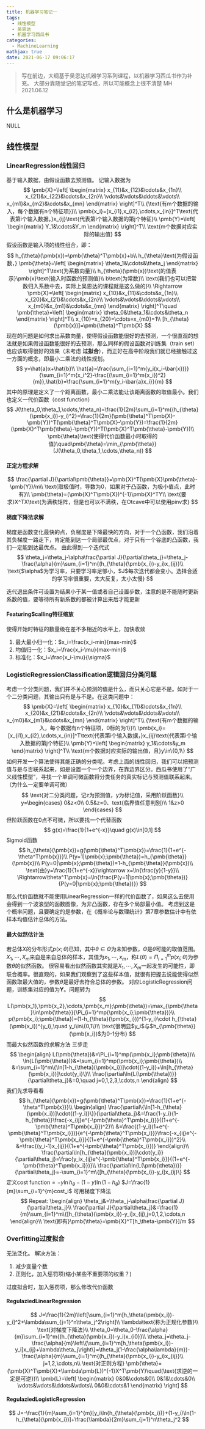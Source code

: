 ```yaml
---
title: 机器学习笔记一
tags:
  - 线性模型
  - 吴恩达
  - 机器学习西瓜书
categories:
  - MachineLearning
mathjax: true
date: 2021-06-17 09:06:17
---
```



>写在前边，大纲基于吴恩达机器学习系列课程，以机器学习西瓜书作为补充。
>大部分靠随堂记的笔记写成，所以可能概念上很不清楚
>MH 2021.06.12

## 什么是机器学习

NULL

## 线性模型

### LinearRegression线性回归

基于输入数据，由假设函数去预测值。
记输入数据为
$$
\pmb{X}=\left[
    \begin{matrix}
    x_{11}&x_{12}&\cdots&x_{1n}\\
    x_{21}&x_{22}&\cdots&x_{2n}\\
    \vdots&\vdots&\ddots&\vdots\\
    x_{m1}&x_{m2}&\cdots&x_{mn}
    \end{matrix}
\right]^T\\
{\text{有m个数据的输入，每个数据有n个特征项}}\\
\pmb{x_i}=[x_{i1},x_{i2},\cdots,x_{in}]^T\text{代表第i个输入数据，}x_{ij}\text{代表第i个输入数据的第j个特征}\\
\pmb{Y}=\left[
    \begin{matrix}
    Y_1&\cdots&Y_m
    \end{matrix}
\right]^T\\
\text{m个数据对应实际的输出值}
$$
假设函数是输入项的线性组合，即：
$$
h_{\theta}(\pmb{x})=\pmb{\theta}^T\pmb{x}+b\\
h_{\theta}\text{为假设函数，}
\pmb{\theta}=\left[
    \begin{matrix}
    \theta_1&\cdots&\theta_j
    \end{matrix}
\right]^T\text{为系数向量}\\
h_{\theta}(\pmb{x})\text{的值表示}\pmb{x}\text{输入时函数的预测值}\\
b\text{为常数}\\
\text{我们也可以把常数归入系数中去，实际上吴恩达的课程就是这么做的}\\
\Rightarrow
\pmb{X}=\left[
    \begin{matrix}
    x_{10}&x_{11}&\cdots&x_{1n}\\
    x_{20}&x_{21}&\cdots&x_{2n}\\
    \vdots&\vdots&\ddots&\vdots\\
    x_{m0}&x_{m1}&\cdots&x_{mn}
    \end{matrix}
\right]^T\quad
\pmb{\theta}=\left[
    \begin{matrix}
    \theta_0&\theta_1&\cdots&\theta_n
    \end{matrix}
\right]^T\\
x_{10}=x_{20}=\cdots=x_{m0}=1\\
[h_{\theta}(\pmb{x})]=\pmb{\theta}^T\pmb{X}
$$
现在的问题是如何求出系数向量，使得假设函数能很好的去预测，一个很直观的想法就是如果假设函数能很好的去预测，那么同样的假设函数对训练集（train set）也应该取得很好的效果（未考虑 __过拟合__），而正好在高中阶段我们就已经接触过这一方面的概念，即最小二乘法的线性规划。
$$
y=\hat{a}x+\hat{b}\\
\hat{a}=\frac{\sum_{i=1}^m{y_i(x_i-\bar{x})}}{\sum_{i=1}^m{x_i^2}-\frac{(\sum_{i=1}^m{x_i})^2}{m}},\hat{b}=\frac{\sum_{i=1}^m{y_i-\bar{a}x_i}}{m}
$$
其中的原理是定义了一个距离函数，最小二乘法能让该距离函数的取值最小。我们也定义一代价函数（cost function）
$$
J(\theta_0,\theta_1,\cdots,\theta_n)=\frac{1}{2m}\sum_{i=1}^m{(h_{\theta}(\pmb{x_i})-y_i)^2}=\frac{1}{2m}(\pmb{\theta}^T\pmb{X}-\pmb{Y})^T(\pmb{\theta}^T\pmb{X}-\pmb{Y})=\frac{1}{2m}(\pmb{X}^T\pmb{\theta}-\pmb{Y})^T(\pmb{X}^T\pmb{\theta}-\pmb{Y})\\
\pmb{\theta}\text{使得代价函数最小时取得的值}\quad\pmb{\theta}=\min_{\pmb{\theta}}(J(\theta_0,\theta_1,\cdots,\theta_n))
$$

#### 正定方程求解

$$
\frac{\partial J}{\partial\pmb{\theta}}=\pmb{X}^T(\pmb{X}\pmb{\theta}-\pmb{Y})/m\\
\text{取极值时，导数为0，如果对于凸函数，为极小值点，此时有}\\
\pmb{\theta}=(\pmb{X}^T\pmb{X})^{-1}\pmb{X}^TY\\
\text{要求}X^TX\text{为满秩矩阵，但是也可以不满秩，在Otcave中可以使用pinv求}
$$

#### 梯度下降法求解

梯度是函数变化最快的点，负梯度是下降最快的方向，对于一个凸函数，我们沿着其负梯度一路走下，肯定能到达一个局部最优点，对于只有一个谷底的凸函数，我们一定能到达最优点。
由此得到一个迭代式
$$
\theta_j=\theta_j-\alpha\frac{\partial J}{\partial\theta_j}=\theta_j-\frac{\alpha}{m}\sum_{i=1}^m{(h_{\theta}(\pmb{x_i})-y_i)x_{ij}}\\
\text{$\alpha$为学习率，只要学习率足够小，$J$每次迭代都会变小。选择合适的学习率很重要，太大反复，太小太慢}
$$

迭代退出条件可设置为结果小于某一值或者自己设置步数，注意的是不能随时更新系数的值，要等待所有新系数的都被计算出来后才能更新

#### FeaturingScalling特征缩放

使得开始时特征的数量级在差不多相近的水平上，加快收敛

1. 最大最小归一化：$x_i=\frac{x_i-min}{max-min}$
2. 均值归一化：$x_i=\frac{x_i-\mu}{max-min}$
3. 标准化：$x_i=\frac{x_i-\mu}{\sigma}$

### LogisticRegressionClassification逻辑回归分类问题

考虑一个分类问题，我们并不关心预测的值是什么，而只关心它是不是。如对于一个二分类问题，其输出只有是与不是。在这类问题中：
$$
\pmb{X}=\left[
    \begin{matrix}
    x_{10}&x_{11}&\cdots&x_{1n}\\
    x_{20}&x_{21}&\cdots&x_{2n}\\
    \vdots&\vdots&\ddots&\vdots\\
    x_{m0}&x_{m1}&\cdots&x_{mn}
    \end{matrix}
\right]^T\\
{\text{有m个数据的输入，每个数据有n个特征项，0标的为1}}\\
\pmb{x_i}=[x_{i1},x_{i2},\cdots,x_{in}]^T\text{代表第i个输入数据，}x_{ij}\text{代表第i个输入数据的第j个特征}\\
\pmb{Y}=\left[
    \begin{matrix}
    y_1&\cdots&y_m
    \end{matrix}
\right]^T\\
\text{m个数据对应实际的输出值，且}y\in\{0,1\}
$$
如何开发一个算法使得其能正确的分类呢。考虑上面的线性回归，我们可以把预测值与是与否联系起来，如是设置一个一个边界，在靠边界区分。西瓜书使用了“广义线性模型”，寻找一个单调可微函数将分类任务的真实标记与预测值联系起来。（为什么一定要单调可微）
$$
\text{对二分类问题，记z为预测值，y为标记值，采用阶跃函数}\\
y=\begin{cases}
0&z<0\\
0.5&z=0、text{临界值任意判别}\\
1&z>0
\end{cases}
$$
但阶跃函数在0点不可微，所以要找一个代替函数
$$
g(x)=\frac{1}{1+e^{-x}}\quad g(x)\in[0,1]
$$
Sigmoid函数
$$
h_{\theta}(\pmb{x})=g(\pmb{\theta}^T\pmb{x})=\frac{1}{1+e^{-\theta^T\pmb{x}}}\\
P(y=1|\pmb{x};\pmb{\theta})=h_{\pmb{\theta}}(\pmb{x})\\
P(y=0|\pmb{x};\pmb{\theta})=1-h_{\pmb{\theta}}(\pmb{x})\\
\text{由}y=\frac{1}{1+e^{-x}}\rightarrow x=\ln{\frac{y}{1-y}}\\
\Rightarrow\theta^T\pmb{x}=\ln{\frac{P(y=1|\pmb{x};\pmb{\theta})}{P(y=0|\pmb{x};\pmb{\theta})}}
$$

那么代价函数就不能使用LinearRegression一样的代价函数了，如果这么去使用会得到一个波浪型的函数图像，为非凸函数，存在多个局部最小值。
考虑到这是个概率问题，且要确定的是参数，在《概率论与数理统计》第7章参数估计中有依样本均值估计总体的方法。

#### 最大似然估计法

若总体$X$的分布形式$p(x;\theta)$已知，其中$\theta\in\Theta$为未知参数，$\Theta$是$\theta$可能的取值范围。$X_1,\cdots,X_m$来自是来自总体的样本，其值为$x_1,\cdots,x_m$，称$L(\theta)=\Pi_{i=1}^mp(x_i;\theta)$为参数$\theta$的似然函数。
很容易看出似然函数其实就是$X_1,\cdots,X_m$一起发生的可能性，即联合概率。很直观的，如果我们观察到了这些样本值，就很有把握去说能使得似然函数取最大值的，参数$\theta$是最好去符合总体的参数。
对应LogisticRegression问题，训练集对应的值为$\pmb{Y}$。问题转为
$$
L(\pmb{x_1},\pmb{x_2},\cdots,\pmb{x_m};\pmb{\theta})=\max_{\pmb{\theta}\in\pmb{\theta}}{\Pi_{i=1}^mp(\pmb{x_i};\pmb{\theta})}\\
p(\pmb{x_i};\pmb{\theta})=(1-h_{\theta}(\pmb{x_i}))^{1-y_i}\cdot h_{\theta}(\pmb{x_i})^{y_i},\quad y_i\in\{0,1\}\\
\text{很明显$y_i$与$h_{\pmb{\theta}}(\pmb{x_i})$为0-1分布}
$$
而最大似然函数的求解方法
三步走
$$
\begin{align}
L(\pmb{\theta})&=\Pi_{i=1}^mp(\pmb{x_i};\pmb{\theta})\\
\ln{L(\pmb{\theta})}&=\sum_{i=1}^mp(\pmb{x_i};\pmb{\theta})\\
 &=\sum_{i=1}^m\{\ln[1-h_{\theta}(\pmb{x_i})]\cdot{(1-y_i)}+\ln[h_{\theta}(\pmb{x_i})]\cdot{y_i}\}\\
\frac{\partial\ln{L(\pmb{\theta})}}{\partial\theta_j}&=0,\quad j=0,1,2,3,\cdots,n
\end{align}
$$
我们先求导看看
$$
h_{\theta}(\pmb{x})=g(\pmb{\theta}^T\pmb{x})=\frac{1}{1+e^{-\theta^T\pmb{x}}}\\
\begin{align}
\frac{\partial\{\ln[1-h_{\theta}(\pmb{x_i})]\cdot{(1-y_i)}\}}{\partial\theta_j}&=\frac{1-y_i}{1-h_{\theta}}\frac{-x_{ij}e^{-\pmb{\theta}^T\pmb{x_i}}}{(1+e^{-\pmb{\theta}^T\pmb{x_i}})^2}\\
&=\frac{(1-y_i)(1+e^{-\pmb{\theta}^T\pmb{x_i}})}{e^{-\pmb{\theta}^T\pmb{x_i}}}\frac{-x_{ij}e^{-\pmb{\theta}^T\pmb{x_i}}}{(1+e^{-\pmb{\theta}^T\pmb{x_i}})^2}\\
&=\frac{(y_i-1)x_{ij}}{(1+e^{-\pmb{\theta}^T\pmb{x_i}})}
\end{align}\\
\frac{\partial\ln[h_{\theta}(\pmb{x_i})]\cdot{y_i}}{\partial\theta_j}=\frac{y_ix_{ij}e^{-\pmb{\theta}^T\pmb{x_i}}}{(1+e^{-\pmb{\theta}^T\pmb{x_i}})}\\
\frac{\partial\ln{L(\pmb{\theta})}}{\partial\theta_j}=-\sum_{i=1}^m\{[h_{\theta}(\pmb{x_i})-y_i]x_{ij}\}
$$
定义cost function$=-y\ln{h_{\theta}}-(1-y)\ln(1-h_{\theta})$
$J=\frac{1}{m}\sum_{i=1}^{m}cost_i$
可用梯度下降法
$$
Repeat:
    \begin{align}
    \theta_j&=\theta_j-\alpha\frac{\partial J}{\partial\theta_j}\\
    \frac{\partial J}{\partial\theta_j}&=\frac{1}{m}\sum_{i=1}^m\{[h_{\theta}(\pmb{x_i})-y_i]x_{ij},j=0,1,2,\cdots,n
    \end{align}\\
\text{即有}\pmb{\theta}=\pmb{X}^T[h_\theta-\pmb{Y}]/m
$$

### Overfitting过度拟合

无法泛化。
解决方法：

1. 减少变量个数
2. 正则化，加入惩罚项(缩小某些不重要项的权重？)

过度拟合时，加入惩罚项，那么修改代价函数

#### RegulaziedLinearRegression

$$
J=\frac{1}{2m}\left[\sum_{i=1}^m[h_\theta(\pmb{x_i})-y_i]^2+\lambda\sum_{j=1}^n\theta_j^2\right]\\
\lambda\text{称为正规化参数}\\
\text{对梯度下降法}\\
\theta_0=\theta_0-\frac{\alpha}{m}\sum_{i=1}^m{(h_{\theta}(\pmb{x_i})-y_i)x_{i0}}\\
\theta_j=\theta_j-\frac{\alpha}{m}\left\{\sum_{i=1}^m[h_\theta(\pmb{x_i})-y_i]x_{ij}+\lambda\theta_j\right\}=\theta_j(1-\frac{\alpha\lambda}{m})-\frac{\alpha}{m}\sum_{i=1}^m{(h_{\theta}(\pmb{x_i})-y_i)x_{ij}}\\
j=1,2,\cdots,n\\
\text{对正则方程}
\pmb{\theta}=(\pmb{X}^T\pmb{X}+\lambda\pmb{L})^{-1}X^T\pmb{Y}\quad(\text{求逆的一定是可逆})\\
\pmb{L}=\left[
    \begin{matrix}
    0&0&\cdots&0\\
    0&1&\cdots&0\\
    \vdots&\vdots&\ddots&\vdots\\
    0&0&\cdots&1
    \end{matrix}
\right]
$$

#### RegulaziedLogisticRegression

$$
J=-\frac{1}{m}\sum_{i=1}^{m}[y_i\ln{h_{\theta}(\pmb{x_i})}+(1-y_i)\ln(1-h_{\theta}(\pmb{x_i})]+\frac{\lambda}{2m}\sum_{j=1}^n\theta_j^2
$$
